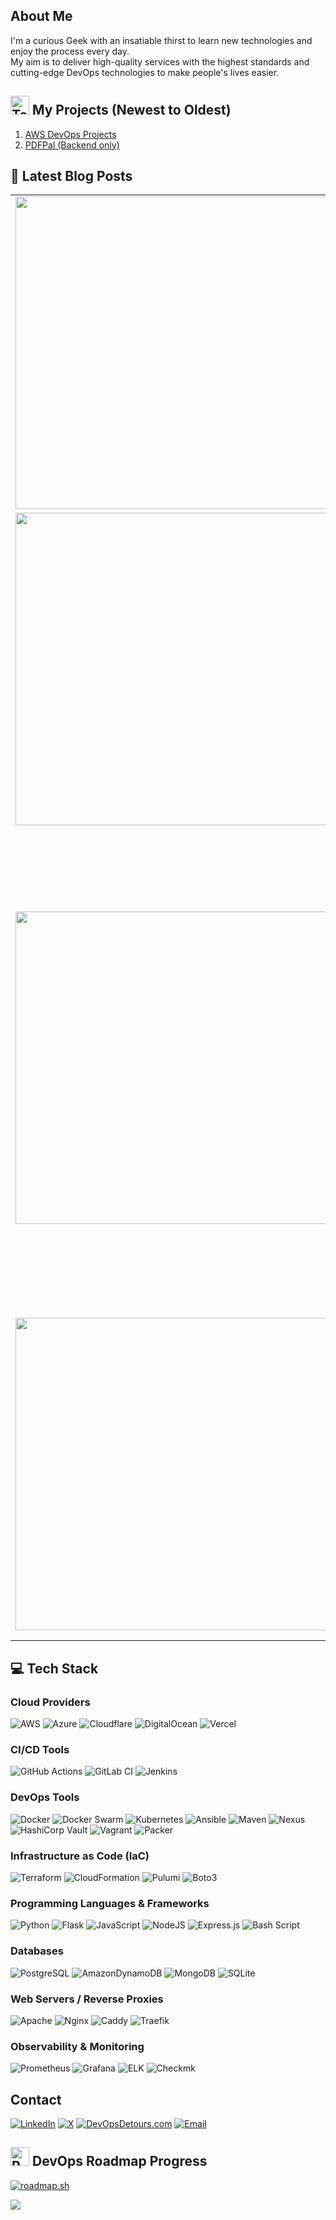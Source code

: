 ##  About Me
I'm a curious Geek with an insatiable thirst to learn new technologies and enjoy the process every day.<br>My aim is to deliver high-quality services with the highest standards and cutting-edge DevOps technologies to make people's lives easier.


## <img src="https://raw.githubusercontent.com/Tarikul-Islam-Anik/Animated-Fluent-Emojis/master/Emojis/People/Technologist.png" alt="Technologist" width="30" height="30" /> My Projects (Newest to Oldest)
 1. [AWS DevOps Projects](https://github.com/shahinam2/AWS-DevOps-Projects)
 2. [PDFPal (Backend only)](https://github.com/shahinam2/PDFPal-Backend)

## 📝 Latest Blog Posts
<!-- HASHNODE_POSTS:START -->
<table>
	<tr>
			<td><img src="https://cdn.hashnode.com/res/hashnode/image/upload/v1742832378884/e5d0bb47-1bab-441f-a300-5f9564bacfd9.png" width="500" height="auto" /></td>
			<td>
				<sup>Mar 24, 2025 - 11 min read</sup><br />
				<b><a href="https://devopsdetours.com/aws-vpc-subnetting-guide-step-by-step-planning-made-easy-with-visual-tools" target="_blank">AWS VPC Subnetting Guide: Step-by-Step Planning Made Easy with Visual Tools</a></b>
				<p>If you've ever tried creating a custom VPC in AWS, you’ve probably run into the question:
                "What CIDR block should I use?" ...</p>
			</td>
		</tr>
<tr>
			<td><img src="https://cdn.hashnode.com/res/hashnode/image/upload/v1739137627783/a24a01a5-ea8b-44fb-9b0a-8152ecafdccf.png" width="500" height="auto" /></td>
			<td>
				<sup>Feb 12, 2025 - 16 min read</sup><br />
				<b><a href="https://devopsdetours.com/how-to-efficiently-handle-several-aws-accounts-6-proven-methods" target="_blank"> How to Efficiently Handle Several AWS Accounts: 6 Proven Methods</a></b>
				<p>As cloud practitioners, we follow best practices and use multi-account environments. This frequently led to situations where ...</p>
			</td>
		</tr>
<tr>
			<td><img src="https://cdn.hashnode.com/res/hashnode/image/upload/v1738409332065/5c166bca-c4a6-4aac-888e-896e7d70fd7e.png" width="500" height="auto" /></td>
			<td>
				<sup>Feb 1, 2025 - 6 min read</sup><br />
				<b>
                <a href="https://devopsdetours.com/how-to-install-run-deepseek-r1-locally-with-gui-on-windows-linux-and-macos-step-by-step-guide" target="_blank">
                How to Install & Run DeepSeek R1 Locally with GUI on Windows, Linux, and macOS | Step-by-Step Guide</a></b>
				<p>DeepSeek-R1 is an advanced open-source artificial intelligence model developed by the Chinese startup DeepSeek. It is designed to excel in complex reasoning tasks, including mathematics, coding, and logical problem-solving. Notably, DeepSeek-R1 achieves...</p>
			</td>
		</tr>
<tr>
			<td><img src="https://cdn.hashnode.com/res/hashnode/image/upload/v1736677764624/8df0de10-7be9-4b63-a568-38c42abc945f.png" width="500" height="auto" /></td>
			<td>
				<sup>Jan 12, 2025 - 8 min read</sup><br />
				<b> <a href="https://devopsdetours.com/how-to-remove-sensitive-data-from-git-history-2-tools-explained"> How to Remove Sensitive Data from Git History: 2 Tools Explained</a></b>
				<p>Accidentally committing sensitive information, such as API keys, passwords, or personal data like phone numbers, to a Git-based version control system can happen to anyone...</p>
			</td>
		</tr>

</table>
<!-- HASHNODE_POSTS:END -->

## 💻 Tech Stack

### Cloud Providers
![AWS](https://img.shields.io/badge/AWS-%23FF9900.svg?style=for-the-badge&logo=amazon-aws&logoColor=white)
![Azure](https://img.shields.io/badge/Azure-%230072C6.svg?style=for-the-badge&logo=microsoft-azure&logoColor=white)
![Cloudflare](https://img.shields.io/badge/Cloudflare-F38020?style=for-the-badge&logo=Cloudflare&logoColor=white)
![DigitalOcean](https://img.shields.io/badge/DigitalOcean-%230167ff.svg?style=for-the-badge&logo=digitalOcean&logoColor=white)
![Vercel](https://img.shields.io/badge/vercel-%23000000.svg?style=for-the-badge&logo=vercel&logoColor=white)

### CI/CD Tools
![GitHub Actions](https://img.shields.io/badge/github%20actions-%232671E5.svg?style=for-the-badge&logo=githubactions&logoColor=white)
![GitLab CI](https://img.shields.io/badge/gitlab%20CI-%23181717.svg?style=for-the-badge&logo=gitlab&logoColor=white)
![Jenkins](https://img.shields.io/badge/jenkins-%232C5263.svg?style=for-the-badge&logo=jenkins&logoColor=white)

### DevOps Tools
![Docker](https://img.shields.io/badge/docker-%230db7ed.svg?style=for-the-badge&logo=docker&logoColor=white)
![Docker Swarm](https://img.shields.io/badge/docker_swarm-%230db7ed.svg?style=for-the-badge&logo=docker&logoColor=white)
![Kubernetes](https://img.shields.io/badge/kubernetes-%23326ce5.svg?style=for-the-badge&logo=kubernetes&logoColor=white)
![Ansible](https://img.shields.io/badge/ansible-%231A1918.svg?style=for-the-badge&logo=ansible&logoColor=white)
![Maven](https://img.shields.io/badge/maven-%23C71A36.svg?style=for-the-badge&logo=apache-maven&logoColor=white)
![Nexus](https://img.shields.io/badge/nexus-%231A1918.svg?style=for-the-badge&logo=sonatype&logoColor=white)
![HashiCorp Vault](https://img.shields.io/badge/Vault-%23000000.svg?style=for-the-badge&logo=vault&logoColor=white)
![Vagrant](https://img.shields.io/badge/vagrant-%231563FF.svg?style=for-the-badge&logo=vagrant&logoColor=white)
![Packer](https://img.shields.io/badge/packer-%23E7EEF0.svg?style=for-the-badge&logo=packer&logoColor=%2302A8EF)

### Infrastructure as Code (IaC)
![Terraform](https://img.shields.io/badge/terraform-%235835CC.svg?style=for-the-badge&logo=terraform&logoColor=white)
![CloudFormation](https://img.shields.io/badge/CloudFormation-%232671E5.svg?style=for-the-badge&logo=amazonaws&logoColor=white)
![Pulumi](https://img.shields.io/badge/pulumi-%23F37821.svg?style=for-the-badge&logo=pulumi&logoColor=white)
![Boto3](https://img.shields.io/badge/Boto3-%2300BFFF.svg?style=for-the-badge&logo=amazonaws&logoColor=white)


### Programming Languages & Frameworks
![Python](https://img.shields.io/badge/python-3670A0?style=for-the-badge&logo=python&logoColor=ffdd54)
![Flask](https://img.shields.io/badge/flask-%23000.svg?style=for-the-badge&logo=flask&logoColor=white)
![JavaScript](https://img.shields.io/badge/javascript-%23323330.svg?style=for-the-badge&logo=javascript&logoColor=%23F7DF1E)
![NodeJS](https://img.shields.io/badge/node.js-6DA55F?style=for-the-badge&logo=node.js&logoColor=white)
![Express.js](https://img.shields.io/badge/express.js-%23404d59.svg?style=for-the-badge&logo=express&logoColor=%2361DAFB)
![Bash Script](https://img.shields.io/badge/bash_script-%23121011.svg?style=for-the-badge&logo=gnu-bash&logoColor=white)

### Databases
![PostgreSQL](https://img.shields.io/badge/PostgreSQL-316192?style=for-the-badge&logo=postgresql&logoColor=white)
![AmazonDynamoDB](https://img.shields.io/badge/Amazon%20DynamoDB-4053D6?style=for-the-badge&logo=Amazon%20DynamoDB&logoColor=white)
![MongoDB](https://img.shields.io/badge/MongoDB-%234ea94b.svg?style=for-the-badge&logo=mongodb&logoColor=white)
![SQLite](https://img.shields.io/badge/sqlite-%2307405e.svg?style=for-the-badge&logo=sqlite&logoColor=white)

### Web Servers / Reverse Proxies
![Apache](https://img.shields.io/badge/apache-%23D42029.svg?style=for-the-badge&logo=apache&logoColor=white)
![Nginx](https://img.shields.io/badge/nginx-%23009639.svg?style=for-the-badge&logo=nginx&logoColor=white)
![Caddy](https://img.shields.io/badge/caddy-%23E74E3C.svg?style=for-the-badge&logo=caddy&logoColor=white)
![Traefik](https://img.shields.io/badge/traefik-%23FFD43B.svg?style=for-the-badge&logo=traefik&logoColor=white)

### Observability & Monitoring
![Prometheus](https://img.shields.io/badge/Prometheus-E6522C?style=for-the-badge&logo=Prometheus&logoColor=white)
![Grafana](https://img.shields.io/badge/grafana-%23F46800.svg?style=for-the-badge&logo=grafana&logoColor=white)
![ELK](https://img.shields.io/badge/ELK-%230377CC.svg?style=for-the-badge&logo=elasticsearch&logoColor=white)
![Checkmk](https://img.shields.io/badge/Checkmk-%233D9A3F.svg?style=for-the-badge&logo=checkmk&logoColor=white)

## Contact
[![LinkedIn](https://img.shields.io/badge/LinkedIn-%230077B5.svg?logo=linkedin&logoColor=white)](https://linkedin.com/in/shahin-hemmati) [![X](https://img.shields.io/badge/X-black.svg?logo=X&logoColor=white)](https://x.com/cl0udfriendly)
[![DevOpsDetours.com](https://img.shields.io/badge/Website-%23121011.svg?logo=web&logoColor=white)](https://devopsdetours.com) [![Email](https://img.shields.io/badge/Email-%23121011.svg?logo=gmail&logoColor=white)](mailto:shahin.hemmati@devopsdetours.com)

## <img src="https://raw.githubusercontent.com/Tarikul-Islam-Anik/Animated-Fluent-Emojis/master/Emojis/Travel%20and%20places/Rocket.png" alt="Rocket" width="30" height="30" /> DevOps Roadmap Progress 
[![roadmap.sh](https://roadmap.sh/card/tall/64d8fb6faa497d7fa530069b?variant=dark)](https://roadmap.sh)

[![](https://visitcount.itsvg.in/api?id=shahinam2&icon=0&color=0)](https://visitcount.itsvg.in)

<!-- Proudly created with GPRM ( https://gprm.itsvg.in ) -->
